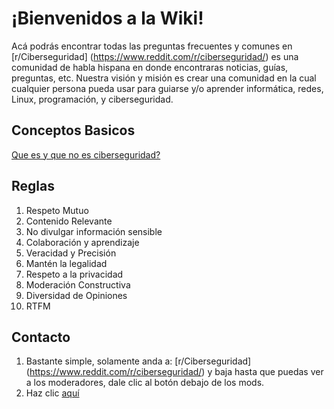 


# ¡Bienvenidos a la Wiki!
Acá podrás encontrar todas las preguntas frecuentes y comunes en [r/Ciberseguridad] (https://www.reddit.com/r/ciberseguridad/) es una comunidad de habla hispana en donde encontraras noticias, guías, preguntas, etc. Nuestra visión y misión es crear una comunidad en la cual cualquier persona pueda usar para guiarse y/o aprender informática, redes, Linux, programación, y ciberseguridad. 

## Conceptos Basicos 
 [Que es y que no es ciberseguridad?](https://www.reddit.com/r/ciberseguridad/wiki/index/quesiqueno/)


## Reglas
1. Respeto Mutuo
2. Contenido Relevante
3. No divulgar información sensible
4. Colaboración y aprendizaje
5. Veracidad y Precisión
6. Mantén la legalidad
7. Respeto a la privacidad
8. Moderación Constructiva
9. Diversidad de Opiniones
10. RTFM

## Contacto 
1. Bastante simple, solamente anda a: [r/Ciberseguridad] (https://www.reddit.com/r/ciberseguridad/) y baja hasta que puedas ver a los moderadores, dale clic al botón debajo de los mods.
2. Haz clic [aquí](https://www.reddit.com/message/compose?to=r/ciberseguridad)